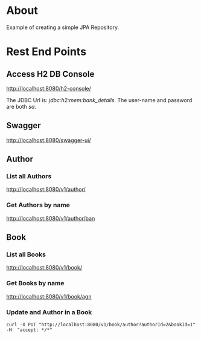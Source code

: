 # About

Example of creating a simple JPA Repository.

# Rest End Points

## Access H2 DB Console

<http://localhost:8080/h2-console/>

The JDBC Url is: *jdbc:h2:mem:bank_details*. The user-name and password are both *sa*.

## Swagger

<http://localhost:8080/swagger-ui/>

## Author
### List all Authors

<http://localhost:8080/v1/author/>

### Get Authors by name

<http://localhost:8080/v1/author/ban>

## Book
### List all Books

<http://localhost:8080/v1/book/>

### Get Books by name

<http://localhost:8080/v1/book/agn>

### Update and Author in a Book

    curl -X PUT "http://localhost:8080/v1/book/author?authorId=2&bookId=1" -H  "accept: */*"
